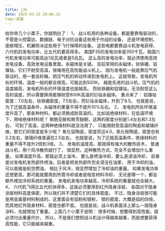 ```yaml
---
title: j36
date: 2025-03-25 20:06:33
tags:武器
---
```


给你举几个小栗子，你就明白了：
1，
战斗机用的各种设备，都是要靠电驱动的，
不管是火控雷达、数据链、电子对抗设备这些用于作战的设备，
还是环境控制、座舱增压、机翼除冰这些用于飞行保障的设备。
这些电都要靠战斗机发电获得，六代机的发电功率，比五代机要高得多。
美国F35的发电功率是350千瓦，我国六代机发电功率可能高达1兆瓦或者是5兆瓦。
这么高的发电功率，就必须使用高效发电设备，高效发电设备里面，永磁体是关键。
目前常用的永磁体，钕铁硼、铝镍钴，它们不耐受高温，很难用在高性能战斗机上。
因为发电机一般是靠压气机驱动的，用一套齿轮箱，把压气机的转动传递到发电机上。
这就导致，发电机所处的环境，温度一般的都会很高，可能达到500K。
越是先进的战斗机，压气机的温度越高，发电机所处的环境温度也就越高。
而钕铁硼和铝镍钴，无法耐受这么高的温度，所以需要换用能够耐受800K高温的钐钴永磁体。
重点来了：
铝镍钴密度：7.0左右，钕铁硼密度，7.5左右，而钐钴永磁体，升到了8.5。
也就是说，为了迁就高温条件，永磁体的重量不得不提升10%左右。
2，
发电机所处环境温度升高了，那各种材料，都必须换成耐高温的。
比如说绝缘材料，在低温环境下，用啥绝缘材料呢？
聚酰亚胺和聚芳醚酮，这两的密度分别是1.4左右和1.3左右。
可到了高温，这两种绝缘材料就没法用了，
只能用耐受高温的陶瓷和玻璃纤维，那它们的密度是多少呢？
氧化铝陶瓷，密度将近4.0，氮化硅陶瓷，密度也有3.2左右，玻璃纤维普遍在2.5左右，
也就是说，为了迁就高温条件，绝缘材料的重量不得不提升2倍到3倍。
3，
发电机温度高，那就得有强大的散热技术，
普通战斗机，用个风冷散热就行了，
很显然，这种散热方式，完全不会增加什么重量。
如果温度升高，那就必须上油冷，
要么是喷油冷却，要么是浸油冷却，
前者是对发电机发热部件喷油，后者是把发热部件完全浸没在油里，
用于冷却的油，可以直接是航空燃油，
相比于风冷，很显然增加了冷却油的重量。
如果发电功率还想更高，那可能就要用到热管冷却或者是相变材料冷却，
无论是哪一个，都会额外增加冷却系统的重量。
发电机发电功率越高，冷却系统的重量就也会越大。
4，
六代机飞得比五代机快得多，这就必须要用到红外隐身涂层，
各国对于隐身涂层材料高度保密，所以我们并不清楚它们的具体密度。
不过，隐身涂层很可能是用金属基材料制成的，这里面会有铝粉和银粉，
银的密度，大概是铝的四倍，而其他红外隐身材料，密度也都不低。
也就是说，战斗机表面涂上那么一层隐身涂料，也就增加了重量。
上面几个小栗子说明：
很多时候，想要得到高性能，就必须付出重量代价，
所以，不是我们想把战斗机设计得越来越重，而是想要获得高性能，它只能越来越重。
